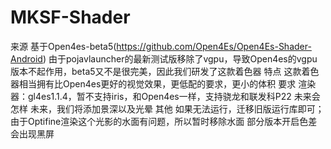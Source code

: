 # MKSF-Shader
来源 基于Open4es-beta5(https://github.com/Open4Es/Open4Es-Shader-Android)
由于pojavlauncher的最新测试版移除了vgpu，导致Open4es的vgpu版本不起作用，beta5又不是很完美，因此我们研发了这款着色器
特点 这款着色器相当拥有比Open4es更好的视觉效果，更低配的要求，更小的体积
要求 渲染器：gl4es1.1.4，暂不支持iris，和Open4es一样，支持骁龙和联发科P22
未来会怎样 未来，我们将添加景深以及光晕
其他 如果无法运行，迁移旧版运行库即可；由于Optifine渲染这个光影的水面有问题，所以暂时移除水面
部分版本开启色差会出现黑屏

